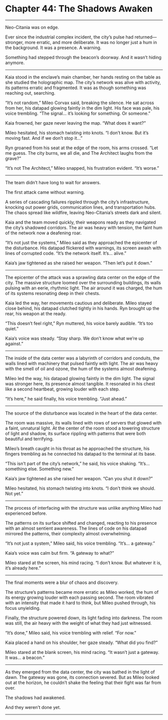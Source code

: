 # Chapter 44: The Shadows Awaken

---

Neo-Citania was on edge.

Ever since the industrial complex incident, the city’s pulse had returned—stronger, more erratic, and more deliberate. It was no longer just a hum in the background. It was a presence. A warning. 

Something had stepped through the beacon’s doorway. And it wasn’t hiding anymore.

---

Kaia stood in the enclave’s main chamber, her hands resting on the table as she studied the holographic map. The city’s network was alive with activity, its patterns erratic and fragmented. It was as though something was reaching out, searching.

“It’s not random,” Mileo Corvax said, breaking the silence. He sat across from her, his datapad glowing faintly in the dim light. His face was pale, his voice trembling. “The signal... it’s looking for something. Or someone.”

Kaia frowned, her gaze never leaving the map. “What does it want?”

Mileo hesitated, his stomach twisting into knots. “I don’t know. But it’s moving fast. And if we don’t stop it...”

Ryn groaned from his seat at the edge of the room, his arms crossed. “Let me guess. The city burns, we all die, and The Architect laughs from the grave?”

“It’s not The Architect,” Mileo snapped, his frustration evident. “It’s worse.”

---

The team didn’t have long to wait for answers.

The first attack came without warning.

A series of cascading failures rippled through the city’s infrastructure, knocking out power grids, communication lines, and transportation hubs. The chaos spread like wildfire, leaving Neo-Citania’s streets dark and silent.

Kaia and the team moved quickly, their weapons ready as they navigated the city’s shadowed corridors. The air was heavy with tension, the faint hum of the network now a deafening roar.

“It’s not just the systems,” Mileo said as they approached the epicenter of the disturbance. His datapad flickered with warnings, its screen awash with lines of corrupted code. “It’s the network itself. It’s... alive.”

Kaia’s jaw tightened as she raised her weapon. “Then let’s put it down.”

---

The epicenter of the attack was a sprawling data center on the edge of the city. The massive structure loomed over the surrounding buildings, its walls pulsing with an eerie, rhythmic light. The air around it was charged, the hum of its systems resonating deep in their chests.

Kaia led the way, her movements cautious and deliberate. Mileo stayed close behind, his datapad clutched tightly in his hands. Ryn brought up the rear, his weapon at the ready.

“This doesn’t feel right,” Ryn muttered, his voice barely audible. “It’s too quiet.”

Kaia’s voice was steady. “Stay sharp. We don’t know what we’re up against.”

---

The inside of the data center was a labyrinth of corridors and conduits, the walls lined with machinery that pulsed faintly with light. The air was heavy with the smell of oil and ozone, the hum of the systems almost deafening.

Mileo led the way, his datapad glowing faintly in the dim light. The signal was stronger here, its presence almost tangible. It resonated in his chest like a second heartbeat, growing louder with each step.

“It’s here,” he said finally, his voice trembling. “Just ahead.”

---

The source of the disturbance was located in the heart of the data center.

The room was massive, its walls lined with rows of servers that glowed with a faint, unnatural light. At the center of the room stood a towering structure of light and shadow, its surface rippling with patterns that were both beautiful and terrifying.

Mileo’s breath caught in his throat as he approached the structure, his fingers trembling as he connected his datapad to the terminal at its base.

“This isn’t part of the city’s network,” he said, his voice shaking. “It’s... something else. Something new.”

Kaia’s jaw tightened as she raised her weapon. “Can you shut it down?”

Mileo hesitated, his stomach twisting into knots. “I don’t think we should. Not yet.”

---

The process of interfacing with the structure was unlike anything Mileo had experienced before.

The patterns on its surface shifted and changed, reacting to his presence with an almost sentient awareness. The lines of code on his datapad mirrored the patterns, their complexity almost overwhelming.

“It’s not just a system,” Mileo said, his voice trembling. “It’s... a gateway.”

Kaia’s voice was calm but firm. “A gateway to what?”

Mileo stared at the screen, his mind racing. “I don’t know. But whatever it is, it’s already here.”

---

The final moments were a blur of chaos and discovery.

The structure’s patterns became more erratic as Mileo worked, the hum of its energy growing louder with each passing second. The room vibrated with an intensity that made it hard to think, but Mileo pushed through, his focus unyielding.

Finally, the structure powered down, its light fading into darkness. The room was still, the air heavy with the weight of what they had just witnessed.

“It’s done,” Mileo said, his voice trembling with relief. “For now.”

Kaia placed a hand on his shoulder, her gaze steady. “What did you find?”

Mileo stared at the blank screen, his mind racing. “It wasn’t just a gateway. It was... a beacon.”

---

As they emerged from the data center, the city was bathed in the light of dawn. The gateway was gone, its connection severed. But as Mileo looked out at the horizon, he couldn’t shake the feeling that their fight was far from over.

The shadows had awakened.

And they weren’t done yet.

---